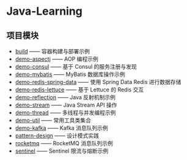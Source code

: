 # Java-Learning

## 项目模块

- [build](./build) —— 容器构建与部署示例
- [demo-aspectj](./demo-aspectj) —— AOP 编程示例
- [demo-consul](./demo-consul) —— 基于 Consul 的服务注册与发现
- [demo-mybatis](./demo-mybatis) —— MyBatis 数据库操作示例
- [demo-redis-spring-data](./demo-redis-spring-data) —— 使用 Spring Data Redis 进行数据存储
- [demo-redis-lettuce](./demo-redis-lettuce) —— 基于 Lettuce 的 Redis 交互
- [demo-reflection](./demo-reflection) —— Java 反射机制示例
- [demo-stream](./demo-stream) —— Java Stream API 操作
- [demo-thread](./demo-thread) —— 多线程与并发编程示例
- [demo-util](./demo-util) —— 常用工具类集合
- [demo-kafka](./demo-kafka) —— Kafka 消息队列示例
- [pattern-design](./pattern-design) —— 设计模式实践
- [rocketmq](./rocketmq) —— RocketMQ 消息队列示例
- [sentinel](./sentinel) —— Sentinel 限流与熔断示例
